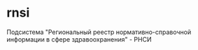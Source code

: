 # rnsi
Подсистема "Региональный реестр нормативно-справочной информации в сфере здравоохранения" - РНСИ

